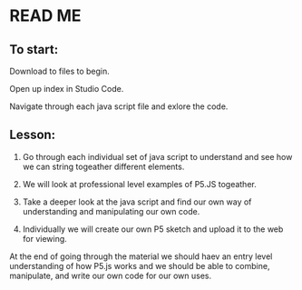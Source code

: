 # READ ME

## To start:

Download to files to begin.

Open up index in Studio Code.

Navigate through each java script file and exlore the code.

## Lesson:

1. Go through each individual set of java script to understand and see how we can string togeather different elements.

2. We will look at professional level examples of P5.JS togeather. 

3. Take a deeper look at the java script and find our own way of understanding and manipulating our own code.

4. Individually we will create our own P5 sketch and upload it to the web for viewing. 

At the end of going through the material we should haev an entry level understanding of how P5.js works and we should
be able to combine, manipulate, and write our own code for our own uses. 
